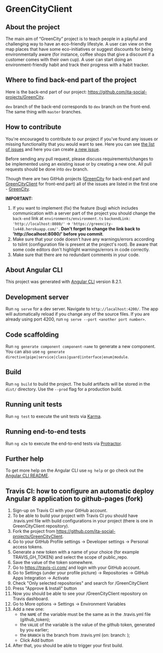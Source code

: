 # GreenCityClient
## About the project
The main aim of “GreenCity” project is to teach people in a playful and challenging way to have an eco-friendly lifestyle. A user can view on the map places that have some eco-initiatives or suggest discounts for being environmentally aware (for instance, coffee shops that give a discount if a customer comes with their own cup). А user can start doing an environment-friendly habit and track their progress with a habit tracker.

## Where to find back-end part of the project
Here is the back-end part of our project: https://github.com/ita-social-projects/GreenCity.

`dev` branch of the back-end corresponds to `dev` branch on the front-end. The same thing with `master` branches.

## How to contribute
You're encouraged to contribute to our project if you've found any issues or missing functionality that you would want to see. Here you can see [the list of issues](https://github.com/ita-social-projects/GreenCity/issues) and here you can create [a new issue](https://github.com/ita-social-projects/GreenCity/issues/new).

Before sending any pull request, please discuss requirements/changes to be implemented using an existing issue or by creating a new one. All pull requests should be done into `dev` branch.

Though there are two GitHub projects ([GreenCity](https://github.com/ita-social-projects/GreenCity) for back-end part and [GreenCityClient](https://github.com/ita-social-projects/GreenCityClient) for front-end part) all of the issues are listed in the first one - [GreenCity](https://github.com/ita-social-projects/GreenCity).

**IMPORTANT:**
1. If you want to implement (fix) the feature (bug) which includes communication with a server part of the project you should change the `back-end` link at `environments/environment.ts`
`backendLink: 'http://localhost:8080/'` -> `'https://greencity-lv448.herokuapp.com/'`.
**Don't forget to change the link back to 'http://localhost:8080/' before you commit**.
2. Make sure that your code doesn't have any warnings/errors according to tslint (configuration file is present at the project's root). Be aware that some code editors don't highlight warnings/errors in code correctly.
3. Make sure that there are no redundant comments in your code.

## About Angular CLI

This project was generated with [Angular CLI](https://github.com/angular/angular-cli) version 8.2.1.

## Development server

Run `ng serve` for a dev server. Navigate to `http://localhost:4200/`. The app will automatically reload if you change any of the source files. If you are already using port 4200, run `ng serve --port <another port number>`.

## Code scaffolding

Run `ng generate component component-name` to generate a new component. You can also use `ng generate directive|pipe|service|class|guard|interface|enum|module`.

## Build

Run `ng build` to build the project. The build artifacts will be stored in the `dist/` directory. Use the `--prod` flag for a production build.

## Running unit tests

Run `ng test` to execute the unit tests via [Karma](https://karma-runner.github.io).

## Running end-to-end tests

Run `ng e2e` to execute the end-to-end tests via [Protractor](http://www.protractortest.org/).

## Further help

To get more help on the Angular CLI use `ng help` or go check out the [Angular CLI README](https://github.com/angular/angular-cli/blob/master/README.md).

## Travis CI: how to configure an automatic deploy Angular 8 application to github-pages (fork)

1. Sign-up on Travis CI with your GitHub account.
2. To be able to build your project with Travis CI you should have .travis.yml file with build configurations in your project (there is one in GreenCityClient repository).
3. Fork the project from https://github.com/ita-social-projects/GreenCityClient.
4. Go to your GitHub Profile settings -> Developer settings -> Personal access tokens.
5. Generate a new token with a name of your choice (for example TRAVIS_GH_TOKEN) and select the scope of public_repo.
6. Save the value of the token somewhere.
7. Go to https://travis-ci.com/ and login with your GitHub account.
8. Go to Settings (under your profile picture) -> Repositories -> GitHub Apps Integration -> Activate 
9. Check "Only selected repositories" and search for <your-github-name>/GreenCityClient
10. Press "Approve & Install" button
11. Now you should be able to see your <your-github-name>/GreenCityClient repository on Travis dashboard.
12. Go to More options -> Settings -> Environment Variables
13. Add a new one:
    - the `NAME` of the variable must be the same as in the .travis.yml file (github_token);
    - the `VALUE` of the variable is the value of the github token, generated by you earlier;
    - the `BRANCH` is the branch from .travis.yml (on: branch: <branch-name>);
    - Click Add button
14. After that, you should be able to trigger your first build. 
